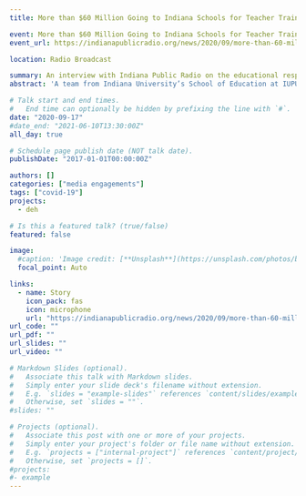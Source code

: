 ```yaml
---
title: More than $60 Million Going to Indiana Schools for Teacher Training, Remote Learning

event: More than $60 Million Going to Indiana Schools for Teacher Training, Remote Learning
event_url: https://indianapublicradio.org/news/2020/09/more-than-60-million-going-to-indiana-schools-for-teacher-training-remote-learning/

location: Radio Broadcast

summary: An interview with Indiana Public Radio on the educational response to COVID-19.
abstract: 'A team from Indiana University’s School of Education at IUPUI is creating a digital remote learning hub using the funding. Jeremy Price is a professor of technology, innovation and pedagogy, and says his team’s digital hub will focus on providing more equitable solutions for students. “With tutorials, model lesson plans, and mini courses to address the challenges of remote and hybrid learning due to COVID-19,” he said.'

# Talk start and end times.
#   End time can optionally be hidden by prefixing the line with `#`.
date: "2020-09-17"
#date_end: "2021-06-10T13:30:00Z"
all_day: true

# Schedule page publish date (NOT talk date).
publishDate: "2017-01-01T00:00:00Z"

authors: []
categories: ["media engagements"]
tags: ["covid-19"]
projects:
  - deh

# Is this a featured talk? (true/false)
featured: false

image:
  #caption: 'Image credit: [**Unsplash**](https://unsplash.com/photos/bzdhc5b3Bxs)'
  focal_point: Auto

links:
  - name: Story
    icon_pack: fas
    icon: microphone
    url: "https://indianapublicradio.org/news/2020/09/more-than-60-million-going-to-indiana-schools-for-teacher-training-remote-learning/"
url_code: ""
url_pdf: ""
url_slides: ""
url_video: ""

# Markdown Slides (optional).
#   Associate this talk with Markdown slides.
#   Simply enter your slide deck's filename without extension.
#   E.g. `slides = "example-slides"` references `content/slides/example-slides.md`.
#   Otherwise, set `slides = ""`.
#slides: ""

# Projects (optional).
#   Associate this post with one or more of your projects.
#   Simply enter your project's folder or file name without extension.
#   E.g. `projects = ["internal-project"]` references `content/project/deep-learning/index.md`.
#   Otherwise, set `projects = []`.
#projects:
#- example
---
```

